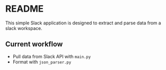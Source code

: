 # README

This simple Slack application is designed to extract and parse data from a slack workspace.

## Current workflow

- Pull data from Slack API with `main.py`
- Format with `json_parser.py`
